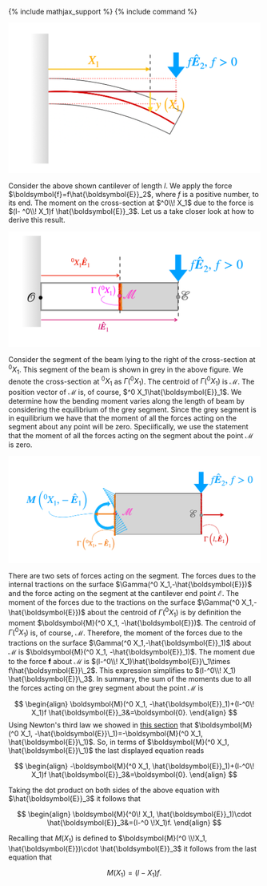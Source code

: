 {% include mathjax_support %}
{% include command %}

![](2021-11-27-21-17-59.png)

Consider the above shown cantilever of length $l$. We apply the force $\boldsymbol{f}=f\hat{\boldsymbol{E}}_2$, where $f$ is a positive number, to its end. The moment on the cross-section at $^0\\! X_1$ due to the force is  $(l- ^0\\! X_1)f \hat{\boldsymbol{E}}_3$. Let us a take closer look at how to derive this result. 


![](2021-12-04-18-58-25.png)


Consider the segment of the beam lying to the right of the cross-section at $^0 X_1$. This segment of the beam is shown in grey in the above figure. We denote the cross-section at $^0 X_1$ as $\Gamma(^0 X_1)$. The centroid of $\Gamma(^0 X_1)$ is $\mathcal{M}$. The position vector of $\mathcal{M}$ is, of course, $^0 X_1\hat{\boldsymbol{E}}_1$. We determine how the bending moment varies along the length of beam by considering the equilibrium of the grey segment. Since the grey segment is in equilibrium we have that the moment of all the forces acting on the segment about any point will be zero. Speciifically, we use the statement that  the   moment of all the forces acting on the segment about the point $\mathcal{M}$ is zero. 


![](2021-12-04-20-15-34.png)

There are two sets of forces acting on the segment. The forces dues to the internal tractions on the surface $\Gamma(^0 X_1,-\hat{\boldsymbol{E}})$ and the force acting on the segment at the cantilever end point $\mathcal{E}$. The moment of the forces due to the tractions on the surface $\Gamma(^0 X_1,-\hat{\boldsymbol{E}})$ about the centroid of $\Gamma(^0 X_1)$ is by definition  the moment $\boldsymbol{M}(^0 X_1, -\hat{\boldsymbol{E}})$. The centroid of $\Gamma(^0 X_1)$ is, of course, $\mathcal{M}$. Therefore, the moment of the forces due to the tractions on the surface $\Gamma(^0 X_1,-\hat{\boldsymbol{E}}_1)$ about $\mathcal{M}$ is  $\boldsymbol{M}(^0 X_1, -\hat{\boldsymbol{E}}_1)$. The moment due to the force $\boldsymbol{f}$ about $\mathcal{M}$ is  $(l-^0\\! X_1)\hat{\boldsymbol{E}}\_1\times f\hat{\boldsymbol{E}}\_2$. This expression simplifies to $(l-^0\\! X_1) \hat{\boldsymbol{E}}\_3$. In summary, the sum of the moments due to all the  forces acting on the grey segment about the point $\mathcal{M}$ is 

$$
\begin{align}
\boldsymbol{M}(^0 X_1, -\hat{\boldsymbol{E}}_1)+(l-^0\! X_1)f \hat{\boldsymbol{E}}_3&=\boldsymbol{0}.
\end{align}
$$
Using Newton's  third law we showed in [this section](./MomentsThirdLaw.md) that  $\boldsymbol{M}(^0 X_1, -\hat{\boldsymbol{E}}\_1)=-\boldsymbol{M}(^0 X_1, \hat{\boldsymbol{E}}\_1)$. So, in terms of $\boldsymbol{M}(^0 X_1, \hat{\boldsymbol{E}}\_1)$ the last displayed equation reads 

$$
\begin{align}
-\boldsymbol{M}(^0 X_1, \hat{\boldsymbol{E}}_1)+(l-^0\! X_1)f \hat{\boldsymbol{E}}_3&=\boldsymbol{0}.
\end{align}
$$

Taking the dot product on both sides of the above equation with $\hat{\boldsymbol{E}}_3$ it follows that 

$$
\begin{align}
\boldsymbol{M}(^0\! X_1, \hat{\boldsymbol{E}}_1)\cdot \hat{\boldsymbol{E}}_3&=(l-^0 \!X_1)f.
\end{align}
$$

Recalling that $M(X_1)$ is defined to $\boldsymbol{M}(^0 \\!X_1, \hat{\boldsymbol{E}})\cdot \hat{\boldsymbol{E}}_3$ it follows from the last equation that

$$
\begin{equation}
M(X_1)=(l-X_1)f.
\end{equation}
$$

